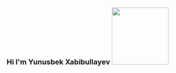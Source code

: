 ### Hi I'm Yunusbek Xabibullayev <img src="https://media0.giphy.com/media/gM5qFksULw54NMWyry/giphy.gif?cid=ecf05e47v8r3jd76p3wpu6qz91dr7m8bgfxufpbiw4byn6jl&ep=v1_stickers_search&rid=giphy.gif&ct=s" width="130px">
